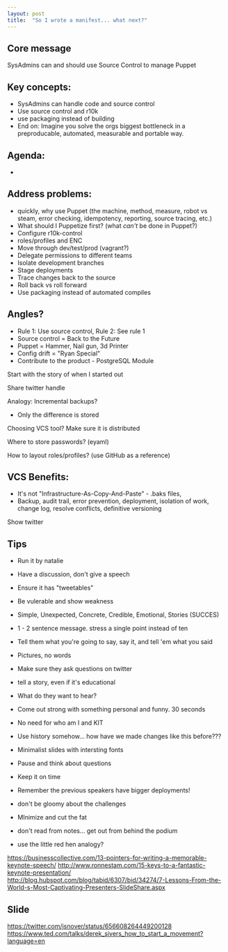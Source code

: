 ```yaml
---
layout: post
title:  "So I wrote a manifest... what next?"
---
```


## Core message

SysAdmins can and should use Source Control to manage Puppet


## Key concepts:

* SysAdmins can handle code and source control
* Use source control and r10k
* use packaging instead of building
* End on: Imagine you solve the orgs biggest bottleneck in a preproducable, automated, measurable and portable way.

## Agenda:
* 

## Address problems:

* quickly, why use Puppet (the machine, method, measure, robot vs steam, error checking, idempotency, reporting, source tracing, etc.)
* What should I Puppetize first? (what *can't* be done in Puppet?)
* Configure r10k-control
* roles/profiles and ENC
* Move through dev/test/prod (vagrant?)
* Delegate permissions to different teams
* Isolate development branches
* Stage deployments
* Trace changes back to the source
* Roll back vs roll forward
* Use packaging instead of automated compiles

## Angles?
* Rule 1: Use source control, Rule 2: See rule 1
* Source control = Back to the Future
* Puppet = Hammer, Nail gun, 3d Printer
* Config drift = "Ryan Special"
* Contribute to the product - PostgreSQL Module

Start with the story of when I started out

Share twitter handle


Analogy: Incremental backups?
  * Only the difference is stored


Choosing VCS tool? Make sure it is distributed

Where to store passwords? (eyaml)

How to layout roles/profiles? (use GitHub as a reference)



## VCS Benefits:
* It's not "Infrastructure-As-Copy-And-Paste" - .baks files, 
* Backup, audit trail, error prevention, deployment, isolation of work, change
  log, resolve conflicts, definitive versioning


Show twitter


## Tips
* Run it by natalie
* Have a discussion, don't give a speech
* Ensure it has "tweetables"
* Be vulerable and show weakness
* Simple, Unexpected, Concrete, Credible, Emotional, Stories (SUCCES)
* 1 - 2 sentence message. stress a single point instead of ten
* Tell them what you're going to say, say it, and tell 'em what you said
* Pictures, no words
* Make sure they ask questions on twitter
* tell a story, even if it's educational
* What do they want to hear?
* Come out strong with something personal and funny. 30 seconds
* No need for who am I and KIT
* Use history somehow... how have we made changes like this before???
* Minimalist slides with intersting fonts
* Pause and think about questions
* Keep it on time
* Remember the previous speakers have bigger deployments!
* don't be gloomy about the challenges
* MInimize and cut the fat
* don't read from notes... get out from behind the podium

* use the little red hen analogy?

https://businesscollective.com/13-pointers-for-writing-a-memorable-keynote-speech/
http://www.ronnestam.com/15-keys-to-a-fantastic-keynote-presentation/
http://blog.hubspot.com/blog/tabid/6307/bid/34274/7-Lessons-From-the-World-s-Most-Captivating-Presenters-SlideShare.aspx

## Slide
https://twitter.com/jsnover/status/656608264449200128
https://www.ted.com/talks/derek_sivers_how_to_start_a_movement?language=en

